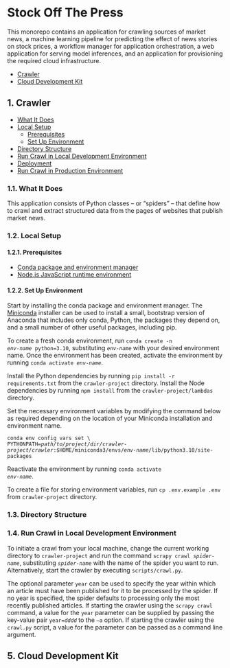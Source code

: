 # Stock Off The Press

This monorepo contains an application for crawling sources of market news, a machine learning pipeline for predicting the effect of news stories on stock prices, a workflow manager for application orchestration, a web application for serving model inferences, and an application for provisioning the required cloud infrastructure.

- [Crawler](#1-crawler)
- [Cloud Development Kit](#5-cloud-development-kit)

## 1. Crawler

- [What It Does](#11-what-it-does)
- [Local Setup](#12-local-setup)
  - [Prerequisites](#121-prerequisites)
  - [Set Up Environment](#122-set-up-environment)
- [Directory Structure](#13-directory-structure)
- [Run Crawl in Local Development Environment](#14-run-crawl-in-local-development-environment)
- [Deployment](#15-deployment)
- [Run Crawl in Production Environment](#16-run-crawl-in-production-environment)

### 1.1. What It Does

This application consists of Python classes – or “spiders” – that define how to crawl and extract structured data from the pages of websites that publish market news.

### 1.2. Local Setup

#### 1.2.1. Prerequisites

- [Conda package and environment manager](https://docs.conda.io/projects/conda/en/latest/)
- [Node.js JavaScript runtime environment](https://nodejs.org/en/download/)

#### 1.2.2. Set Up Environment

Start by installing the conda package and environment manager. The [Miniconda](https://docs.conda.io/en/latest/miniconda.html#) installer can be used to install a small, bootstrap version of Anaconda that includes only conda, Python, the packages they depend on, and a small number of other useful packages, including pip.

To create a fresh conda environment, run <code>conda create -n _env-name_ python=3.10</code>, substituting <code>_env-name_</code> with your desired environment name. Once the environment has been created, activate the environment by running <code>conda activate _env-name_</code>.

Install the Python dependencies by running `pip install -r requirements.txt` from the `crawler-project` directory. Install the Node dependencies by running `npm install` from the `crawler-project/lambdas` directory.

Set the necessary environment variables by modifying the command below as required depending on the location of your Miniconda installation and environment name.

<pre><code>conda env config vars set \
PYTHONPATH=<i>path/to/project/dir/crawler-project/crawler</i>:$HOME/miniconda3/envs/<i>env-name</i>/lib/python3.10/site-packages</code></pre>

Reactivate the environment by running <code>conda activate _env-name_</code>.

To create a file for storing environment variables, run `cp .env.example .env` from `crawler-project` directory.

### 1.3. Directory Structure

### 1.4. Run Crawl in Local Development Environment

To initiate a crawl from your local machine, change the current working directory to `crawler-project` and run the command <code>scrapy crawl _spider-name_</code>, substituting <code>_spider-name_</code> with the name of the spider you want to run. Alternatively, start the crawler by executing `scripts/crawl.py`.

The optional parameter `year` can be used to specify the year within which an article must have been published for it to be processed by the spider. If no year is specified, the spider defaults to processing only the most recently published articles. If starting the crawler using the `scrapy crawl` command, a value for the `year` parameter can be supplied by passing the key-value pair <code>year=_dddd_</code> to the `—a` option. If starting the crawler using the `crawl.py` script, a value for the parameter can be passed as a command line argument.

## 5. Cloud Development Kit
